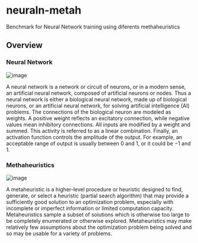 # neuraln-metah
Benchmark for Neural Network training using diferents methaheuristics

## Overview

### Neural Network
![image](https://user-images.githubusercontent.com/22028539/127484502-dee629e9-4b38-4767-b853-e9d53f386230.png)

A neural network is a network or circuit of neurons, or in a modern sense, an artificial neural network, composed of artificial neurons or nodes. Thus a neural network is either a biological neural network, made up of biological neurons, or an artificial neural network, for solving artificial intelligence (AI) problems. The connections of the biological neuron are modeled as weights. A positive weight reflects an excitatory connection, while negative values mean inhibitory connections. All inputs are modified by a weight and summed. This activity is referred to as a linear combination. Finally, an activation function controls the amplitude of the output. For example, an acceptable range of output is usually between 0 and 1, or it could be −1 and 1.

### Methaheuristics
![image](https://user-images.githubusercontent.com/22028539/127484918-c5b0b8cb-d8c9-418f-8930-64964df8c635.png)

A metaheuristic is a higher-level procedure or heuristic designed to find, generate, or select a heuristic (partial search algorithm) that may provide a sufficiently good solution to an optimization problem, especially with incomplete or imperfect information or limited computation capacity. Metaheuristics sample a subset of solutions which is otherwise too large to be completely enumerated or otherwise explored. Metaheuristics may make relatively few assumptions about the optimization problem being solved and so may be usable for a variety of problems.
